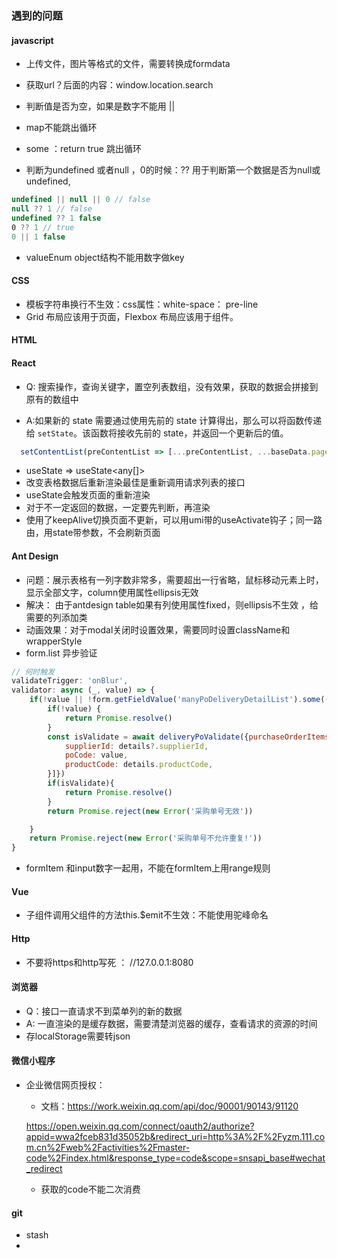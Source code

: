 ### 遇到的问题
#### javascript
+ 上传文件，图片等格式的文件，需要转换成formdata
+ 获取url？后面的内容：window.location.search
+ 判断值是否为空，如果是数字不能用 ||
+ map不能跳出循环
+ some ：return true 跳出循环

+ 判断为undefined 或者null  ，0的时候：?? 用于判断第一个数据是否为null或undefined,
```javascript
undefined || null || 0 // false
null ?? 1 // false
undefined ?? 1 false
​0 ?? 1 // true
0 || 1 false
```
+ valueEnum  object结构不能用数字做key


#### CSS
+ 模板字符串换行不生效：css属性：white-space： pre-line
+ Grid 布局应该用于页面，Flexbox 布局应该用于组件。
#### HTML

#### React
+ Q: 搜索操作，查询关键字，置空列表数组，没有效果，获取的数据会拼接到原有的数组中

+ A:如果新的 state 需要通过使用先前的 state 计算得出，那么可以将函数传递给 `setState`。该函数将接收先前的 state，并返回一个更新后的值。
```javascript
  setContentList(preContentList => [...preContentList, ...baseData.pageData]);
```
+ useState<array> => useState<any[]>
+ 改变表格数据后重新渲染最佳是重新调用请求列表的接口
+ useState会触发页面的重新渲染
+ 对于不一定返回的数据，一定要先判断，再渲染
+ 使用了keepAlive切换页面不更新，可以用umi带的useActivate钩子；同一路由，用state带参数，不会刷新页面
#### Ant Design
+ 问题：展示表格有一列字数非常多，需要超出一行省略，鼠标移动元素上时，显示全部文字，column使用属性ellipsis无效
+ 解决： 由于antdesign table如果有列使用属性fixed，则ellipsis不生效 ，给需要的列添加类
+ 动画效果：对于modal关闭时设置效果，需要同时设置className和wrapperStyle
+ form.list 异步验证

```javascript
// 何时触发
validateTrigger: 'onBlur',
validator: async (_, value) => {
    if(!value || !form.getFieldValue('manyPoDeliveryDetailList').some((i, index2) =>  index2 !== index && i?.procurementNumber === value) ){
        if(!value) {
            return Promise.resolve()
        }
        const isValidate = await deliveryPoValidate({purchaseOrderItems: [{
            supplierId: details?.supplierId,
            poCode: value,
            productCode: details.productCode,
        }]})
        if(isValidate){
            return Promise.resolve()
        }
        return Promise.reject(new Error('采购单号无效'))

    } 
    return Promise.reject(new Error('采购单号不允许重复!'))
}
```
+ formItem 和input数字一起用，不能在formItem上用range规则

#### Vue
+ 子组件调用父组件的方法this.$emit不生效：不能使用驼峰命名

#### Http
+ 不要将https和http写死 ： //127.0.0.1:8080
#### 浏览器
+ Q：接口一直请求不到菜单列的新的数据
+ A: 一直渲染的是缓存数据，需要清楚浏览器的缓存，查看请求的资源的时间
+ 存localStorage需要转json
#### 微信小程序
+ 企业微信网页授权：

  + 文档：https://work.weixin.qq.com/api/doc/90001/90143/91120

  https://open.weixin.qq.com/connect/oauth2/authorize?appid=wwa2fceb831d35052b&redirect_uri=http%3A%2F%2Fyzm.111.com.cn%2Fweb%2Factivities%2Fmaster-code%2Findex.html&response_type=code&scope=snsapi_base#wechat_redirect

  + 获取的code不能二次消费

#### git
+ stash 
+ 
